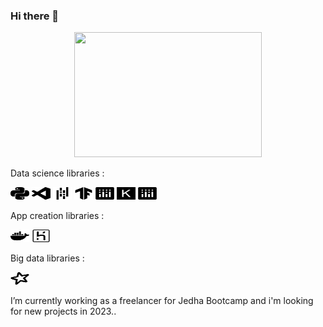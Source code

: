 ### Hi there 👋

<div id="header" align="center">
  <img src="https://media.giphy.com/media/hqU2KkjW5bE2v2Z7Q2/giphy.gif" width="300" height="200"/>
</div>

Data science libraries :

<img src='src/python.svg' width="30" height="20"> <img src='src/visualstudiocode.svg' width="30" height="20"> <img src='src/pandas.svg' width="30" height="20"> <img src='src/tensorflow.svg' width="30" height="20"> <img src='src/plotly.svg' width="30" height="20"> <img src='src/keras.svg' width="30" height="20"> <img src='src/plotly.svg' width="30" height="20">
 
App creation libraries :

<img src='src/docker.svg' width="30" height="20"> <img src='src/heroku.svg' width="30" height="20">

Big data libraries : 

<img src='src/apachespark.svg' width="30" height="20">


I’m currently working as a freelancer for Jedha Bootcamp and i'm looking for new projects in 2023..
